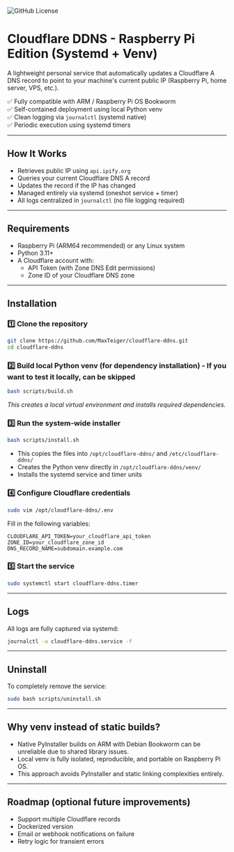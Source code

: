 ![GitHub License](https://img.shields.io/github/license/MaxTeiger/cloudflare-ddns)

# Cloudflare DDNS - Raspberry Pi Edition (Systemd + Venv)

A lightweight personal service that automatically updates a Cloudflare A DNS record to point to your machine's current public IP (Raspberry Pi, home server, VPS, etc.).

✅ Fully compatible with ARM / Raspberry Pi OS Bookworm  
✅ Self-contained deployment using local Python venv  
✅ Clean logging via `journalctl` (systemd native)  
✅ Periodic execution using systemd timers

---

## How It Works

- Retrieves public IP using `api.ipify.org`
- Queries your current Cloudflare DNS A record
- Updates the record if the IP has changed
- Managed entirely via systemd (oneshot service + timer)
- All logs centralized in `journalctl` (no file logging required)

---

## Requirements

- Raspberry Pi (ARM64 recommended) or any Linux system
- Python 3.11+
- A Cloudflare account with:
  - API Token (with Zone DNS Edit permissions)
  - Zone ID of your Cloudflare DNS zone

---

## Installation

### 1️⃣ Clone the repository

```bash
git clone https://github.com/MaxTeiger/cloudflare-ddns.git
cd cloudflare-ddns
```

### 2️⃣ Build local Python venv (for dependency installation) - If you want to test it locally, can be skipped

```bash
bash scripts/build.sh
```

*This creates a local virtual environment and installs required dependencies.*

### 3️⃣ Run the system-wide installer

```bash
bash scripts/install.sh
```

* This copies the files into `/opt/cloudflare-ddns/` and `/etc/cloudflare-ddns/`
* Creates the Python venv directly in `/opt/cloudflare-ddns/venv/`
* Installs the systemd service and timer units

### 4️⃣ Configure Cloudflare credentials

```bash
sudo vim /opt/cloudflare-ddns/.env
```

Fill in the following variables:

```env
CLOUDFLARE_API_TOKEN=your_cloudflare_api_token
ZONE_ID=your_cloudflare_zone_id
DNS_RECORD_NAME=subdomain.example.com
```

### 5️⃣ Start the service

```bash
sudo systemctl start cloudflare-ddns.timer
```

---

## Logs

All logs are fully captured via systemd:

```bash
journalctl -u cloudflare-ddns.service -f
```

---

## Uninstall

To completely remove the service:

```bash
sudo bash scripts/uninstall.sh
```

---

## Why venv instead of static builds?

* Native PyInstaller builds on ARM with Debian Bookworm can be unreliable due to shared library issues.
* Local venv is fully isolated, reproducible, and portable on Raspberry Pi OS.
* This approach avoids PyInstaller and static linking complexities entirely.

---

## Roadmap (optional future improvements)

* Support multiple Cloudflare records
* Dockerized version
* Email or webhook notifications on failure
* Retry logic for transient errors

